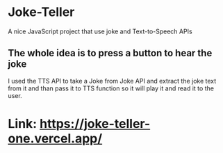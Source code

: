 # Joke-Teller
A nice JavaScript project that use joke and Text-to-Speech APIs 

## The whole idea is to press a button to hear the joke

I used the TTS API to take a Joke from Joke API and extract the joke text from it and than pass it to TTS function so it will play it and read it to the user.


# Link: https://joke-teller-one.vercel.app/
